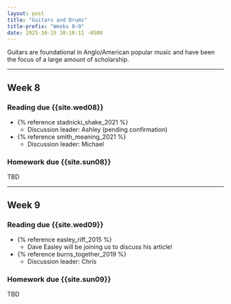 ```yaml
---
layout: post
title: "Guitars and Drums"
title-prefix: "Weeks 8–9"
date: 2025-10-15 10:10:11 -0500
---
```


Guitars are foundational in Anglo/American popular music and have been the focus of a large amount of scholarship.

---

## Week 8

### Reading due {{site.wed08}}

-   {% reference stadnicki_shake_2021 %}
    -   Discussion leader: Ashley (pending confirmation)
-   {% reference smith_meaning_2021 %}
    -   Discussion leader: Michael

### Homework due {{site.sun08}}

TBD

---

## Week 9

### Reading due {{site.wed09}}

-   {% reference easley_riff_2015 %}
    -   Dave Easley will be joining us to discuss his article!
-   {% reference burns_together_2019 %}
    -   Discussion leader: Chris

### Homework due {{site.sun09}}

TBD
